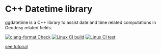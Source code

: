 # C++ Datetime library

ggdatetime is a C++ library to assist date and time related computations in 
Geodesy related fields.


[![clang-format Check](https://github.com/DSOlab/ggdatetime/actions/workflows/clang-format-check.yml/badge.svg)](https://github.com/DSOlab/ggdatetime/actions/workflows/clang-format-check.yml)
[![Linux CI build](https://github.com/DSOlab/ggdatetime/actions/workflows/minimal-linux-build.yml/badge.svg)](https://github.com/DSOlab/ggdatetime/actions/workflows/minimal-linux-build.yml)
[![Linux CI test](https://github.com/DSOlab/ggdatetime/actions/workflows/full-linux-build.yml/badge.svg)](https://github.com/DSOlab/ggdatetime/actions/workflows/full-linux-build.yml)

[see tutorial](doc/tutorial.md)
